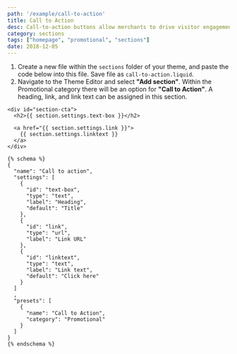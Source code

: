 ```yaml
---
path: '/example/call-to-action'
title: Call to Action
desc: Call-to-action buttons allow merchants to drive visitor engagement to specific products, or carry out a specific activity, such as creating an account or accessing content. This section will allow a [call-to-action button](https://www.shopify.com/partners/blog/building-a-clickable-call-to-action-button-for-your-shopify-theme) to be added to the home-page from the [theme editor](https://help.shopify.com/en/themes/development/theme-editor).
category: sections
tags: ["homepage", "promotional", "sections"]
date: 2018-12-05
---
```


1.  Create a new file within the `sections` folder of your theme, and paste the code below into this file. Save file as `call-to-action.liquid`.
2.  Navigate to the Theme Editor and select **"Add section"**. Within the Promotional category there will be an option for **"Call to Action"**. A heading, link, and link text can be assigned in this section.

```liquid
<div id="section-cta">
  <h2>{{ section.settings.text-box }}</h2>

  <a href="{{ section.settings.link }}">
    {{ section.settings.linktext }}
  </a>
</div>

{% schema %}
{
  "name": "Call to action",
  "settings": [
    {
      "id": "text-box",
      "type": "text",
      "label": "Heading",
      "default": "Title"
    },
    {
      "id": "link",
      "type": "url",
      "label": "Link URL"
    },
    {
      "id": "linktext",
      "type": "text",
      "label": "Link text",
      "default": "Click here"
    }
  ]
  ,
  "presets": [
    {
      "name": "Call to Action",
      "category": "Promotional"
    }
  ]
}
{% endschema %}
```
